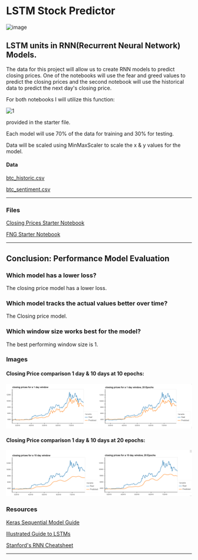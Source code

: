 # LSTM Stock Predictor

![image](https://user-images.githubusercontent.com/70820754/106659604-35445780-655c-11eb-901d-a0eae9517092.png)

## LSTM units in RNN(Recurrent Neural Network) Models. 

The data for this project will allow us to create RNN models to predict closing prices. One of the notebooks will use the fear and greed values to predict the closing prices and the second notebook will use the historical data to predict the next day's closing price. 

For both notebooks I will utilize this function:

![1](https://user-images.githubusercontent.com/70820754/106677450-fde2a480-6575-11eb-9644-b65f8612db96.png)
    
provided in the starter file.  

Each model will use 70% of the data for training and 30% for testing. 

Data will be scaled using MinMaxScaler to scale the x & y values for the model. 

#### Data

[btc_historic.csv](https://github.com/kary2003/14-LSTM_Stock_Predictor/blob/main/Starter%20Files/btc_historic.csv)

[btc_sentiment.csv](https://github.com/kary2003/14-LSTM_Stock_Predictor/blob/main/Starter%20Files/btc_sentiment.csv)

- - -

### Files

[Closing Prices Starter Notebook](https://github.com/kary2003/14-LSTM_Stock_Predictor/blob/main/Starter%20Files/lstm_stock_predictor_closing.ipynb)

[FNG Starter Notebook](https://github.com/kary2003/14-LSTM_Stock_Predictor/blob/main/Starter%20Files/lstm_stock_predictor_fng.ipynb)

- - -

## Conclusion: Performance Model Evaluation

### Which model has a lower loss?
The closing price model has a lower loss. 

### Which model tracks the actual values better over time?
The Closing price model. 

### Which window size works best for the model?
The best performing window size is 1.

### Images
#### Closing Price comparison 1 day & 10 days at 10 epochs:
![image](https://github.com/kary2003/14-LSTM_Stock_Predictor/blob/main/Images/1-1day.png)
#### Closing Price comparison 1 day & 10 days at 20 epochs:
![image](https://github.com/kary2003/14-LSTM_Stock_Predictor/blob/main/Images/4-10%20day.png)

### Resources

[Keras Sequential Model Guide](https://keras.io/getting-started/sequential-model-guide/)

[Illustrated Guide to LSTMs](https://towardsdatascience.com/illustrated-guide-to-lstms-and-gru-s-a-step-by-step-explanation-44e9eb85bf21)

[Stanford's RNN Cheatsheet](https://stanford.edu/~shervine/teaching/cs-230/cheatsheet-recurrent-neural-networks)

- - -

